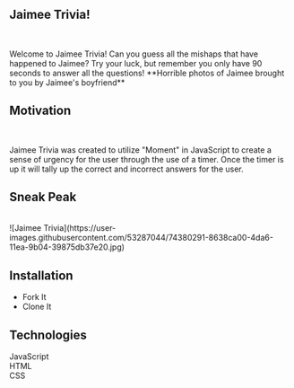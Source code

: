 <h2>Jaimee Trivia!</h2><br>
<p>Welcome to Jaimee Trivia! Can you guess all the mishaps that have happened to Jaimee? Try your luck, but remember you only have 90 seconds to answer all the questions! **Horrible photos of Jaimee brought to you by Jaimee's boyfriend**</p>

<h2>Motivation</h2><br>
<p>Jaimee Trivia was created to utilize "Moment" in JavaScript to create a sense of urgency for the user through the use of a timer. Once the timer is up it will tally up the correct and incorrect answers for the user.</p>
  
<h2>Sneak Peak</h2><br>
![Jaimee Trivia](https://user-images.githubusercontent.com/53287044/74380291-8638ca00-4da6-11ea-9b04-39875db37e20.jpg)

## Installation
* Fork It
* Clone It

<h2>Technologies</h2>
 JavaScript <br>
 HTML<br>
 CSS

